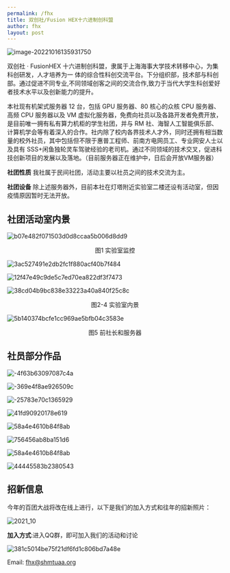 ```yaml
---
permalink: /fhx
title: 双创社/Fusion HEX十六进制创科盟
author: fhx
layout: post
---
```


![image-20221016135931750](../assets/fhx/Picture1.png)

双创社 · FusionHEX 十六进制创科盟，隶属于上海海事大学技术转移中心，为集科创研发，人才培养为一 体的综合性科创交流平台。下分组织部，技术部与科创部。通过促进不同专业,不同领域创客之间的交流合作,致力于当代大学生科创爱好者技术水平以及创新能力的提升。

<!-- more -->

本社现有机架式服务器 12 台，包括 GPU 服务器、80 核心的众核 CPU 服务器、高频 CPU 服务器以及 VM 虚拟化服务器，免费向社员以及各路开发者免费开放，是目前唯一拥有私有算力机柜的学生社团，并与 RM 社、海智人工智能俱乐部、计算机学会等有着深入的合作。社内除了校内各界技术人才外，同时还拥有相当数量的校外社员，其中包括但不限于惠普工程师、前南方电网员工、专业网安人士以及具有 SSS+闲鱼独轮灵车驾驶经验的老司机。通过不同领域的技术交叉，促进科技创新项目的发展以及落地。（目前服务器正在维护中，日后会开放VM服务器）

**社团性质**    我社属于民间社团，活动主要以社员之间的技术交流为主。

**社团设备**    除上述服务器外，目前本社在灯塔附近实验室二楼还设有活动室，但因疫情原因暂时无法开放。

## 社团活动室内景

![b07e482f071503d0d8ccaa5b006d8dd9](../assets/fhx/B07E482F071503D0D8CCAA5B006D8DD9.jpg)

<center>图1 实验室监控</center>

![3ac527491e2db2fc1f880acf40b7f484](../assets/fhx/3AC527491E2DB2FC1F880ACF40B7F484.jpg)

![12f47e49c9de5c7ed70ea822df3f7473](../assets/fhx/12F47E49C9DE5C7ED70EA822DF3F7473.jpg)

![38cd04b9bc838e33223a40a840f25c8c](../assets/fhx/38CD04B9BC838E33223A40A840F25C8C.jpg)

<center>图2-4 实验室内景</center>

![5b140374bcfe1cc969ae5bfb04c3583e](../assets/fhx/5B140374BCFE1CC969AE5BFB04C3583E.jpg)

<center>图5 前社长和服务器</center>

## 社员部分作品

![-4f63b63097087c4a](../assets/fhx/-4f63b63097087c4a.jpg)

![-369e4f8ae926509c](../assets/fhx/-369e4f8ae926509c.jpg)

![-25783e70c1365929](../assets/fhx/-25783e70c1365929.png)

![41fd90920178e619](../assets/fhx/41fd90920178e619.jpg)

![58a4e4610b84f8ab](../assets/fhx/58a4e4610b84f8ab.jpg)

![756456ab8ba151d6](../assets/fhx/756456ab8ba151d6.jpg)

![58a4e4610b84f8ab](../assets/fhx/58a4e4610b84f8ab.jpg)

![44445583b2380543](../assets/fhx/44445583b2380543.jpg)

## 招新信息

今年的百团大战将改在线上进行，以下是我们的加入方式和往年的招新照片：

![2021_10](../assets/fhx/2021_10.jpg)

**加入方式**:进入QQ群，即可加入我们的活动和讨论

![381c5014be75f21df6fd1c806bd7a48e](../assets/fhx/qrcode.jpg)


Email: [fhx@shmtuaa.org](mailto:fhx@shmtuaa.org)